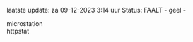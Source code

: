 laatste update: 
za 09-12-2023  3:14   uur 
Status: FAALT - geel - 
<div class="service Y">microstation</div><div class="service G">httpstat</div>